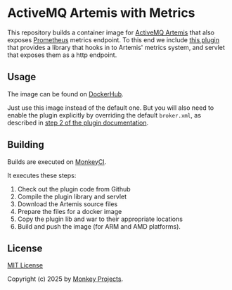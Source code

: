 # ActiveMQ Artemis with Metrics

This repository builds a container image for [ActiveMQ Artemis](https://activemq.apache.org/components/artemis/)
that also exposes [Prometheus](https://prometheus.io) metrics endpoint.  To this end
we include [this plugin](https://github.com/rh-messaging/artemis-prometheus-metrics-plugin)
that provides a library that hooks in to Artemis' metrics system, and servlet that exposes
them as a http endpoint.

## Usage

The image can be found on [DockerHub](https://hub.docker.com/repository/docker/monkeyci/artemis).

Just use this image instead of the default one.  But you will also need to enable the
plugin explicitly by overriding the default `broker.xml`, as described in [step 2 of
the plugin documentation](https://github.com/rh-messaging/artemis-prometheus-metrics-plugin#installing-in-activemq-artemis).

## Building

Builds are executed on [MonkeyCI](https://monkeyci.com).

It executes these steps:
 1. Check out the plugin code from Github
 2. Compile the plugin library and servlet
 3. Download the Artemis source files
 4. Prepare the files for a docker image
 5. Copy the plugin lib and war to their appropriate locations
 6. Build and push the image (for ARM and AMD platforms).

## License

[MIT License](LICENSE)

Copyright (c) 2025 by [Monkey Projects](https://www.monkey-projects.be).